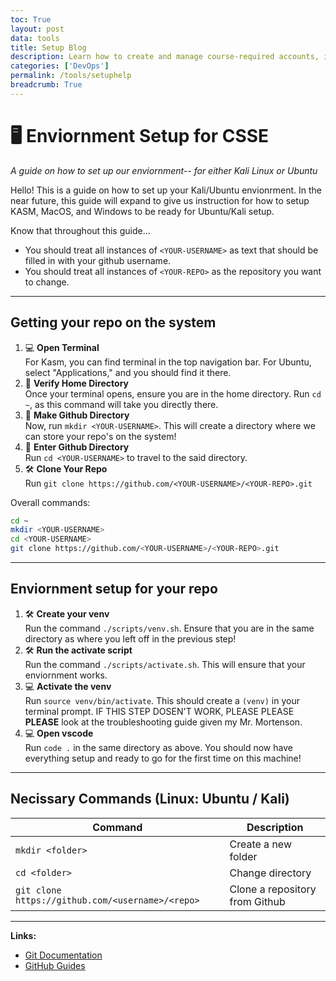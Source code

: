 ```yaml
---
toc: True
layout: post
data: tools
title: Setup Blog
description: Learn how to create and manage course-required accounts, including a Portfolio Website, GitHub, Slack, and LinkedIn, while protecting your Personal Iden>
categories: ['DevOps']
permalink: /tools/setuphelp
breadcrumb: True
---
```

 
# 🖥️ Enviornment Setup for CSSE
*A guide on how to set up our enviornment-- for either Kali Linux or Ubuntu*
 
Hello! This is a guide on how to set up your Kali/Ubuntu envionrment. In the near future, this guide will expand to give us instruction for how to setup KASM, MacOS, and Windows to be ready for Ubuntu/Kali setup.
 
Know that throughout this guide...
 
- You should treat all instances of `<YOUR-USERNAME>` as text that should be filled in with your github username.
- You should treat all instances of `<YOUR-REPO>` as the repository you want to change.
 
---
 
## Getting your repo on the system
 
1. 💻 **Open Terminal** \
    For Kasm, you can find terminal in the top navigation bar. For Ubuntu, select "Applications," and you should find it there.
2. 📁 **Verify Home Directory** \
    Once your terminal opens, ensure you are in the home directory. Run `cd ~`, as this command will take you directly there.
3. 📁 **Make Github Directory** \
    Now, run `mkdir <YOUR-USERNAME>`. This will create a directory where we can store your repo's on the system!
4. 📁 **Enter Github Directory** \
    Run `cd <YOUR-USERNAME>` to travel to the said directory.
5. 🛠️ **Clone Your Repo** \
    Run `git clone https://github.com/<YOUR-USERNAME>/<YOUR-REPO>.git`
 
Overall commands:
 
```bash
cd ~
mkdir <YOUR-USERNAME>
cd <YOUR-USERNAME>
git clone https://github.com/<YOUR-USERNAME>/<YOUR-REPO>.git
```
 
---
 
## Enviornment setup for your repo
 
1. 🛠️ **Create your venv** \
    Run the command `./scripts/venv.sh`. Ensure that you are in the same directory as where you left off in the previous step!
2. 🛠️ **Run the activate script** \
    Run the command `./scripts/activate.sh`. This will ensure that your enviornment works.
3. 💻 **Activate the venv** \
    Run `source venv/bin/activate`. This should create a `(venv)` in your terminal prompt. IF THIS STEP DOSEN'T WORK, PLEASE PLEASE **PLEASE** look at the troubleshooting guide given my Mr. Mortenson.
4. 💻 **Open vscode** \
    Run `code .` in the same directory as above. You should now have everything setup and ready to go for the first time on this machine!
 
---
 
## Necissary Commands (Linux: Ubuntu / Kali)
| Command | Description |
|---------|-------------|
| `mkdir <folder>` | Create a new folder |
| `cd <folder>` | Change directory |
| `git clone https://github.com/<username>/<repo>` | Clone a repository from Github |
 
---
 
**Links:**  
- [Git Documentation](https://git-scm.com/doc)  
- [GitHub Guides](https://guides.github.com/)
